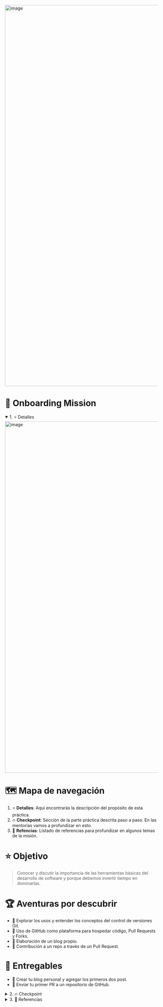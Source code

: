 <img width="1258" alt="image" src="https://user-images.githubusercontent.com/17634377/159150076-08acc144-733e-40f6-8b79-149fd7c8476e.png">

# 🚀 Onboarding Mission

<details open>
<summary> 1. ⭐️ Detalles </summary>

 <img width="1160" alt="image" src="https://user-images.githubusercontent.com/17634377/159152540-ce7816a0-77cb-458d-9c37-d787642fc87a.png">

# 🗺 Mapa de navegación

1. ⭐️ **Detalles**: Aquí encontrarás la descripción del propósito de esta práctica.
2. 🔥 **Checkpoint**: Sección de la parte práctica descrita paso a paso. En las mentorías vamos a profundizar en esto.
3. 📕 **Refencias**: Listado de referencias para profundizar en algunos temas de la misión.

# ⭐️ Objetivo

> Conocer y discutir la importancia de las herramientas básicas del desarrollo de software y porque debemos invertir tiempo en dominarlas.

# 🏆 Aventuras por descubrir

- 🎯  Explorar los usos y entender los conceptos del control de versiones Git.
- 🎯  Uso de GitHub como plataforma para hospedar código, Pull Requests y Forks.
- 🎯  Elaboración de un blog propio.
- 🎯  Contribución a un repo a través de un Pull Request.

# 🎁 Entregables

-  🎁 Crear tu blog personal y agregar los primeros dos post.
-  🎁 Enviar tu primer PR a un repositorio de GitHub.

</details>

<details>
<summary> 2. 🔥 Checkpoint </summary>

 <img width="1169" alt="image" src="https://user-images.githubusercontent.com/17634377/159152558-4d0c8f5b-485f-4226-b93e-a46ac61bccac.png">

  ## La importancia de las herramientas en el desarrollo de software

> You're here because you know you can become a better developer and help others become better as well.
> What distinguises Pragmatic Programmers? We feel it's an attitude, a style, a philosophy of approaching problems and their solutions.
> __📕 *The Pragmatic Programmer*__

Las herramientas son parte esencial de cualquier profesión. Nos ayudan a ahorrar tiempo, esfuerzo, facilitar y mejorar nuestra ejecución. En desarrollo de software suele darse mayor importancia a la solución lógica de problemas mediante código, y normalmente el uso y dominio de herramientas es algo que se considera obvio.

Si bien la solución lógica es muy importante, no podría llevarse a la ejecución sin herramientas, por lo que su dominio y practica también impactan en la forma en cómo encontramos las soluciones. Es por esto que te recomiendo mucho invertir tu tiempo en conocer tus herramientas principales.

## ¿Cuáles considerarías que son las herramientas de un desarrollador de software?

1. 📍 Conocer tu Sistema Operativo a través de la Línea de Comando.
2. 📍 Comprender el sistema de control de versiones (guiño, guiño, git y GitHub).
3. 📍 Uso de tu editor de texto favorito y sus plugins.

Las siguientes exploraciones son una guía de objetivos y temas que deberás revisar como recomendación y complemento de tu aprendizaje.

## Sistema Operativo y la línea de comando

Existen diferentes SO, sin embargo para este acompañamiento haremos énfasis en el uso de los sistemas *nix. (Unix y Linux)

Si ya usas un SO basado en linux como Ubuntu, Fedora, CentOS, o bien en Unix como MacOS o Solaris, bastará con abrir la terminal que viene por defecto. Si estas en windows puedes instalar y usar el [subsistema de linux](https://docs.microsoft.com/en-us/windows/wsl/install).

🗒 Nota: Esto lo puedes realizar en tu línea de comando, o bien en la siguiente web: [https://bellard.org/jslinux/](https://bellard.org/jslinux/).

Es muy importante tener claro algunos conceptos:

* 💡 Sistema de archivos de Linux/Unix.
* 💡 Qué es una Shell/Terminal y diferentes tipos de terminales.
* 💡 Mover la ubicación de tu shell a directorios específicos.
* 💡 Manipulación de archivos por línea de comando: crear, modificar, eliminar, mover.
* 💡 Listar archivos y ver su contenido.
* 💡 Instalación de programas desde la línea de comando.

**📌 Lista de comandos prácticos**

``` sh
- man
- uname
- whoami
- cd
- ls
- mkdir
- touch
- cat
- echo
- rm
```

## Editor de Texto

Aunque parezca una obviedad, es necesario señalar la importancia de un buen editor de texto. Aunque tenemos IDE's sofisticados y herramientas como GitHub Copilot, para nuestro viaje necesitaremos usar un editor de texto y nada más.

Recomiendo evitar los IDE's de momento, ya que a veces su autocompletado ayuda tanto que te obliga a omitir ciertas partes importantes.

Te recomendamos elegir el **editor de texto** de tu preferencia:

- 🗒 [VsCode](https://code.visualstudio.com/)
- 🗒 [Sublime Text](https://www.sublimetext.com/)
- 🗒 [Atom](https://atom.io/)
- 🗒 [Brackets](https://brackets.io/)

Aquí es una cuestión practica y de gusto, opta por probar la lista, o probar otros que te interesen aunque no estén listados. Y revisa sus opciones de **plugins**, que te brindarán más herramientas.

## Control de Versiones

Cualquier desarrollador de software necesita de un control de versiones. Aunque existen varias alternativas, la más usada y común es **git**. Comúnmente se suele confundir que **git** es lo mismo que **GitHub**, es muy importante aclarar que son dos conceptos diferentes y complementarios que usaremos en nuestro día a día.

Para este viaje necesitarás:

- 📍 Instalar localmente git [https://git-scm.com/book/en/v2/Getting-Started-Installing-Git](https://git-scm.com/book/en/v2/Getting-Started-Installing-Git).
- 📍 Una cuenta de GitHub.

Sobre git es necesario que puedas hacer esto por tu cuenta usando solo **comandos de git**:
* 💡 Instalar git localmente y agregar tu usuario (nombre y correo).
* 💡 Comprender qué es el branch principal (master o main).
* 💡 Crear y eliminar un nuevo repositorio local en un directorio.
* 💡 Entender cómo opera git, a través de los stages: working area, staging, local repository & remote repository.
* 💡 Realizar un commit: comandos **add** y **commit**.
* 💡 Ver el log de commits.
* 💡 Ver el contenido de un commit.
* 💡 Realizar rollback sobre un commit en particular.
* 💡 Crear tu llave ssh y agregarla a GitHub.
* 💡 Crear un repositorio en GitHub y descargarlo a tu equipo local.
* 💡 Actualizar el repositorio remoto **push**.
* 💡 Actualizar tu repositorio local **pull**.

Si no sabes nada de esto, no te preocupes, entra a la mentoría porque ahí desarrollaremos estos temas.


 Realiza la siguiente práctica:

## Herramientas que vamos a usar:

 - 👉 [Go Hugo](https://gohugo.io/getting-started/installing/)
- 👉 Git
- 👉 Cuenta activa de GitHub
- 👉 [Saber escribir en formato markdown](https://www.markdownguide.org/basic-syntax/)

Antes de comenzar a realizar lo siguiente, lee y comprende los pasos a seguir.

### 1) Realiza un fork del proyecto.

El repo original es un proyecto creado y configurado con GoHugo para ti.

Ve al siguiente repo en GitHub y hazle un fork: [https://github.com/visualpartnership/super-duper-memory](https://github.com/visualpartnership/my_launchx_blog) Esto deberá crear una copia de este repositorio en tu cuenta de GitHub para uso personal. Recuerda esta es una copia para ti.

![Untitled](https://user-images.githubusercontent.com/17634377/155231614-392d4b72-c2a5-4ece-93f1-e795516d590b.gif)

El **fork** que acabas de crear es una copia para ti, este será el blog que montarás y llenarás de contenido en nuestras sesiones.

### 2) Activa GitHub Pages y obtén la url donde publicarás tu blog.

Habilita GitHub Pages, para ello ve a **Settings** y del lado izquierdo selecciona **Pages**. Obtén la url del sitio que te da de la siguiente forma:

Recuerda seleccionar **master** como el branch principal y la carpeta **docs**. Sigue lo siguiente:

![week1-2](https://user-images.githubusercontent.com/17634377/155232658-81da2cb6-6e4f-4081-8859-ed16f5836d7a.gif)

Reserva la url, espera unos minutos y si entras por tu navegador podrás ver algo así (esto puede tardar un tiempo en mostrarse):

![image](https://user-images.githubusercontent.com/17634377/155236315-d71fc55f-6862-42d0-b3a9-8bf86c572fcd.png)

Esto se ve así porque el proyecto no esta configurado correctamente.

### 3) Modifica la configuración.

Regresa al repo de tu fork, da click sobre el archivo **conf.toml** y modifica los valores mostrados con tu información y **tu url**. No olvides guardar este cambio con un commit.

![week1-3](https://user-images.githubusercontent.com/17634377/155233330-5d9260cb-e9bc-4501-85a7-42f829543afe.gif)

Ahora agregaremos tu información personal en los archivos de **data/social.json** y **data/social.json**, a continuación te muestro cómo:

![week1-3-2](https://user-images.githubusercontent.com/17634377/155238857-3c79d33c-8081-4f7d-92e2-c3990d3f6700.gif)

### 4) Agrega un GitHub Action para construir tu blog y publicarlo.

Haremos uso de **GoHugo** para publicar el blog. Todo este archivo es un proyecto hecho con esta herramienta, mediante un GitHub Action construiremos el sitio y lo podrás ver en tu url.

Copia el siguiente contenido:

``` yml
name: Build Personal Blog
on: push

jobs:
  build:

    name: Build and update website
    runs-on: ubuntu-latest

    steps:
    - uses: actions/checkout@v2
      with:
        submodules: true
        fetch-depth: 0
    - name: Setup GoHugo
      uses: peaceiris/actions-hugo@v2
      with:
        hugo-version: '0.92.0'
    - name: Commit Update
      run: |
        echo ":: Eliminando versión previa ::"
        rm -rf docs
    - name: Build drafts
      run: hugo -D
    - name: Commit Update
      run: |
        echo ":: Renombrando nueva version ::"
        mv public/ docs/
        git config --global user.email "launchx@innovaccion.mx"
        git config --global user.name "Launch X Backend Node JS"
        git add .
        git commit -m "GitHub Actions: Build ok"
    - name: Push changes
      uses: ad-m/github-push-action@master
      with:
        github_token: ${{ secrets.GITHUB_TOKEN }}
        branch: ${{ github.ref }}
```

Aquí puedes ver este mismo snippet de código: [GitHub Action yml](https://gist.github.com/carlogilmar/9f2fe8d43313501b459f9381e36eeb9b)

Ve al repo, y crea el siguiente archivo: **.github/workflows/build_launchx_blog.yml** y ahí pega el contenido anterior. Guarda tus cambios con un commit.

![week1-4](https://user-images.githubusercontent.com/17634377/155236576-38a43563-075c-44e8-b3d0-23407a7d9753.gif)

Al guardar esto, enseguida ve a la pestaña de **Actions** y verás algo así, esto quiere decir que dos **jobs** se están ejecutando: la construcción del proyecto de Hugo y la publicación de GitHub Actions.

![image](https://user-images.githubusercontent.com/17634377/155239039-d45734cc-d4f4-4089-8d05-72fd783d63dc.png)

Una vez que los indicadores amarillos pasen a verde, visita de nuevo el sitio web:

![image](https://user-images.githubusercontent.com/17634377/155239119-7c5182e7-a717-4b44-b666-755e6c588e9e.png)

### 5) Modifica la descripción.

Modifica la descripción que aparece en la página de tu nuevo blog. Agregar una descripción de ti, y haz un listado de tus propias expectativas de aprendizaje para este módulo de Backend en Launch X.

Para esto modifica el archivo en **content/_index.md**

![week1-5](https://user-images.githubusercontent.com/17634377/155239816-e641c91d-7480-4e6e-a746-e4c75d86ef56.gif)

NOTA: Al guardar estos cambios con un commit, automáticamente GitHub Actions ejecutará los dos jobs para construir el proyecto y publicarlo en GitHub Pages. Por lo que resta decir que cualquier cambio desde aquí ejecutará inmendiatamente ambos procedimientos. Puedes ver la pestaña de **Actions** y cuando los indicadores estén en verde, puedes visitar tu sitio actualizado.

### 6) Agrega el contenido de tu primer post: La cultura en el desarrollo de software.

Es tiempo de agregar el primer post de tu blog. Modificaremos el archivo markdown que ya esta ahí.

> Piensa en la cultura de un profesional de software y redacta a tu manera un post donde nos muestres qué valores, prácticas, sentimientos, emociones, y demás, valoras en un desarrollador de software.

Agrega ese contenido en el post, usando el formato markdown, de la siguiente forma:

![week1-6](https://user-images.githubusercontent.com/17634377/155240589-5805312e-18b9-4556-89fa-e3b4d899e526.gif)

Al guardar tus cambios, podrás ver tu nuevo post en la sección de **posts**:

![image](https://user-images.githubusercontent.com/17634377/155240699-b0bb0cae-9864-495a-a6df-30bdbbd413ab.png)

### 7) Agrega un nuevo blog post: Mi ruta de aprendizaje.

Ve a la siguiente carpeta en **content/posts/** 📁. Ahí crea un nuevo archivo y nombralo **post_1.md**. Copia el siguiente template de markdown y sustituye los valores, pon la fecha actual, un título y una descripción adecuada.

```markdown
---
title: "Título de tu blog post"
date: 2022-03-01
description: 'Descripción de tu blog post'
---

Hey! Este es el contenido del nuevo post, borra esto y llena tu contenido.
```

Aquí podrás agregar todo el contenido en formato markdown que necesites para escribir tu segundo blog post.

> Escribe un recuento de todo lo que has aprendido en Launch X desde la semana de inducción, hasta el módulo de Frontend. El cielo es el límite, puedes contarnos qué te ha gustado más, qué te ha gustado menos, qué te ha parecido más difícil. Recuerda que comunicar es una habilidad que se desarrolla con mucha práctica y tiempo.

Al agregar el contenido, guarda con un commit y espera a que el build del GitHub Actions termine para ver tus cambios en la página. Si esto pasa y no ves tus cambios, borra las cookies, o bien abre tu blog en una ventana de incógnito.

![week1-7](https://user-images.githubusercontent.com/17634377/156300711-13d113aa-8a23-4198-a885-779db45ca5dd.gif)

#### Plus ⭐️

Puedes agregar una descripción de ti en **content/pages/about.md**.

### 8) Comparte tu nuevo blog en LaunchX.

Para tener un lugar donde ver los blogs creados en esta sesión tendrás que actualizar un repositorio de GitHub que no es tuyo, para esto nos sirven los **Pull Request**.

CREA UN FORK
- 📌 Ve al siguiente [repositorio de GitHub 🔗](https://github.com/visualpartnership/launch-x-explorers)
- 📌 Crea una copia de ese proyecto en tu cuenta. Para esto da click en el botón de **fork**.
- 📌 Copia esta línea, pon tu nombre, pon tu username de GitHub, y agregar el link a tu blog:

```markdown
| Nombre del Explorer | [Blog de @explorer](https://carlogilmar.xyz/blog/) |
```
- 📌 En el archivo **readme.md** en la línea 12 agregar la línea de arriba con tus datos y guarda con un commit.

![week1-8](https://user-images.githubusercontent.com/17634377/156303044-702f50a8-97d6-4863-ad26-b08d64d2393d.gif)

MANDA TU PRIMER PR
- 📌 Regresa al [repositorio de GitHub 🔗](https://github.com/visualpartnership/launch-x-explorers)
- 📌 Ve a la pestaña de **Pull requests** y da click en el botón verde **New pull request**
- 📌 Da click en el link azul que dice **compare across forks** y debajo cambiarán las opciones
- 📌 Da click en el botón que inicia con **head repository** y elige el repositorio que inicie con tu usuario.
- 📌 Al seleccionar tu fork, verás los cambios hechos, que deberán ser solo una línea. Da click en el botón verde **Create pull request**
- 📌 Agrega una descripción, y da click en el botón verde **Create pull request**
- 📌 Listo, una vez creado tu blog post espera a que el maintainer del repositorio original lo acepte.

![week1-10](https://user-images.githubusercontent.com/17634377/156303054-f8596c6c-041a-4c36-bde1-2d262b777e4d.gif)

En este repo podrás ver las contribuciones de tus compañeros.

Revisa la primera sección de esta **Weekly Mission** y corrobora que se ha cumplido el objetivo y los logros. Si tienes dudas asiste a las mentorías y participa en los foros.

El envío de tu Pull Request con el link a tu blog con los posts solicitados será la entrega de esta sesión.

Es necesario aclarar que es mucho lo que hemos desarrollado aquí, pero no es necesario que lo domines al 100%, es importante dedicarle tiempo a esto porque serán nuestras herramientas en las próximas semanas. A lo largo de las siguientes Weekly Missions usaremos los conceptos de esta sesión, por lo que será un requisito necesario para comprender los temas que veremos, así como los iremos retomando y practicando varias veces.
</details>

<details>
<summary> 3. 📕 Referencias </summary>

 <img width="1161" alt="image" src="https://user-images.githubusercontent.com/17634377/159152568-a6bd70fb-0f7b-48a4-b7a9-15de8c5cfcd8.png">

Si te quedaste con ganas de más, te dejo algunos enlaces a sitios donde podrás apoyarte y profundizar el contenido de esta sesión:

- 📍 [GitHub Docs](https://docs.github.com/en)
- 📍 [GitHub Pages](https://pages.github.com/)
- 📍 [Git Docs](https://git-scm.com/doc)
- 📍 [Pro Git libro en español](https://git-scm.com/book/es/v2)
- 📍 [Mastering Git](https://www.packtpub.com/product/mastering-git/9781783553754)
- 📍 [Build Websites with Hugo Book](https://pragprog.com/titles/bhhugo/build-websites-with-hugo/)
- 📍 [Taller de Git de @carlogilmar](https://github.com/carlogilmar/git-course)
- 📍 [Go Hugo for build static websites](https://gohugo.io/)
- 📍 [Ubuntu Command Line tutorial](https://ubuntu.com/tutorials/command-line-for-beginners#1-overview)
</details>
